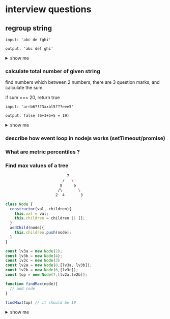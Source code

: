 # interview questions

## regroup string

```
input: 'abc de fghi'

output: 'abc def ghi'
```

<details><summary>show me</summary>


```js
function groupString(input, n=3){
  input = input.replace(/ /g,'');
  let lastIndex=n;
  let part = input.slice(0, lastIndex);
  const arr=[];
  while(part){
    arr.push(part);
    const prevIndex= lastIndex;
    lastIndex +=n;
    part = input.slice(prevIndex,lastIndex);
  }
  return arr.join(' ')
}

groupString('abc de fghi')
  
```


</details>

### calculate total number of given string

find numbers which between 2 numbers, there are 3 question marks, and calculate the sum.

if sum === 20, return true

```
input: 'arrb6???3xxbl5???eee5'

output: false (6+3+5+5 = 19)
```

<details><summary>show me</summary>

  
```js
function QuestionMarks(str) {
  const reg = /([\d]{1})([?]{3}.*?)([\d]{1})/g;
  let res = 0;
  str.replace(reg, (item, num1, question, num2) => {
    res += Number(num1) + Number(num2);
  });
  console.log('res', res);
  return res === 20;
}
  
  // Log to console
console.log(QuestionMarks("arrb6???3xxbl5???eee5")); // false
console.log(QuestionMarks("arrb6???4xxbl5???eee5")); // true
```
</details>

### describe how event loop in nodejs works (setTimeout/promise)

### What are metric percentiles ?

### Find max values of a tree

```bash
                           7
                         /   \
                        8     6
                       /\       \
                      2  4       3 
```

```js
class Node {
  constructor(val, children){
    this.val = val;
    this.children = children || [];
  }
  addChild(node){
    this.children.push(node);
  }
}

const lv3a = new Node(2);
const lv3b = new Node(4);
const lv3c = new Node(3)
const lv2a = new Node(8,[lv3a, lv3b]);
const lv2b = new Node(6,[lv3c]);
const top = new Node(7,[lv2a,lv2b]);

function findMax(node){
  // add code
}

findMax(top) // it should be 19
```

<details><summary>show me</summary>
 
 ```js
 function findMax(node){
  const val = node.val;
  const children = node.children.map(findMax);
  if(children.length > 1){
    return val + Math.max.apply(Math, children);
  }
  return val + (children[0] || 0);
}
 ```

</details>
